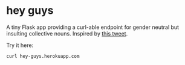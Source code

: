 # hey guys

A tiny Flask app providing a curl-able endpoint for gender neutral but insulting collective nouns.
Inspired by [this tweet](https://twitter.com/__apf__/status/1102120044622827520).

Try it here:

```bash
curl hey-guys.herokuapp.com
```
